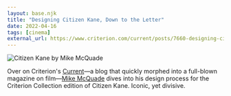 ```yaml
---
layout: base.njk
title: "Designing Citizen Kane, Down to the Letter"
date: 2022-04-16
tags: [cinema]
external_url: https://www.criterion.com/current/posts/7660-designing-citizen-kane-down-to-the-letter?ref=daniel.pizza
---
```

![Citizen Kane by Mike McQuade](/assets/links/citizen-kane.avif "Citizen Kane by Mike McQuade")

Over on Criterion's [Current](https://www.criterion.com/current?ref=daniel.pizza "The Current")—a blog that quickly morphed into a full-blown magazine on film—[Mike McQuade](https://mikemcquade.com/?ref=daniel.pizza "Mike McQuade") dives into his design process for the Criterion Collection edition of Citizen Kane. Iconic, yet divisive.
